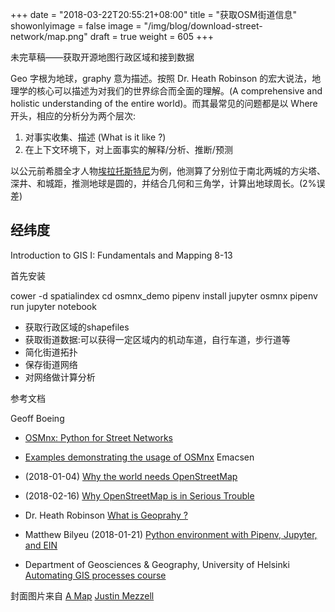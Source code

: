 +++
date = "2018-03-22T20:55:21+08:00"
title = "获取OSM街道信息"
showonlyimage = false
image = "/img/blog/download-street-network/map.png"
draft = true
weight = 605
+++

未完草稿——获取开源地图行政区域和接到数据
<!--more-->

Geo 字根为地球，graphy 意为描述。按照 Dr. Heath Robinson 的宏大说法，地理学的核心可以描述为对我们的世界综合而全面的理解。(A comprehensive and holistic understanding of the entire world)。而其最常见的问题都是以 Where 开头，相应的分析分为两个层次: 
  1. 对事实收集、描述 (What is it like ?)
  2. 在上下文环境下，对上面事实的解释/分析、推断/预测 

以公元前希腊全才人物[埃拉托斯特尼](https://en.wikipedia.org/wiki/Eratosthenes)为例，他测算了分别位于南北两城的方尖塔、深井、和城距，推测地球是圆的，并结合几何和三角学，计算出地球周长。(2%误差)

## 经纬度

Introduction to GIS I: Fundamentals and Mapping 8-13

首先安装

cower -d spatialindex
cd osmnx_demo
pipenv install jupyter osmnx
pipenv run jupyter notebook

- 获取行政区域的shapefiles
- 获取街道数据:可以获得一定区域内的机动车道，自行车道，步行道等
- 简化街道拓扑
- 保存街道网络
- 对网络做计算分析





参考文档

Geoff Boeing 
- [OSMnx: Python for Street Networks](http://geoffboeing.com/2016/11/osmnx-python-street-networks/)
- [Examples demonstrating the usage of OSMnx](https://github.com/gboeing/osmnx-examples)
Emacsen
- (2018-01-04) [Why the world needs OpenStreetMap](https://blog.emacsen.net/blog/2014/01/04/why-the-world-needs-openstreetmap/)
- (2018-02-16) [Why OpenStreetMap is in Serious Trouble](https://blog.emacsen.net/blog/2018/02/16/osm-is-in-trouble/)

- Dr. Heath Robinson [What is Geoprahy ?](https://www.youtube.com/playlist?list=PLRNNjIk9ArAovzZ_6c5TSeggFBhw-gxLE)
- Matthew Bilyeu (2018-01-21) [Python environment with Pipenv, Jupyter, and EIN](https://matthewbilyeu.com/blog/python-environment-with-pipenv-jupyter-and-ein/)
- Department of Geosciences & Geography, University of Helsinki [Automating GIS processes course](https://automating-gis-processes.github.io/2017/)


封面图片来自 [A Map](https://dribbble.com/shots/2207264-A-Map) <a href="https://dribbble.com/JustinMezzell"><i class="fa fa-dribbble" aria-hidden="true"></i> Justin Mezzell</a>
